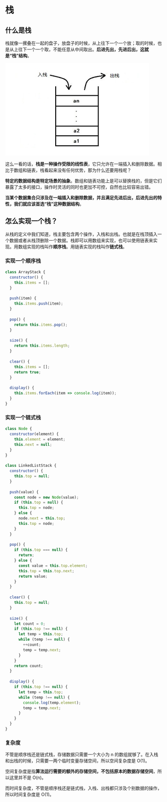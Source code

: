 # 栈

## 什么是栈

栈就像一摞叠在一起的盘子，放盘子的时候，从上往下一个一个放；取的时候，也是从上往下一个一个取，不能任意从中间取出。**后进先出，先进后出，这就是“栈”结构**。

![stack](../../.vuepress/public/assets/dataStructure-stack.jpg)

这么一看的话，**栈是一种操作受限的线性表**，它只允许在一端插入和删除数据。相比于数组和链表，栈看起来没有任何优势，那为什么还要用栈呢？

**特定的数据结构是特定场景的抽象**。数组和链表功能上是可以替换栈的，但是它们暴露了太多的接口，操作时灵活的同时也更加不可控，自然也比较容易出错。

**当某个数据集合只涉及在一端插入和删除数据，并且满足先进后出，后进先出的特性，我们就应该首选“栈”这种数据结构**。

## 怎么实现一个栈？

从栈的定义中我们知道，栈主要包含两个操作，入栈和出栈。也就是在栈顶插入一个数据或者从栈顶删除一个数据。栈即可以用数组来实现，也可以使用链表来实现。用数组实现的栈叫作**顺序栈**。用链表实现的栈叫作**链式栈**。

### 实现一个顺序栈

```js
class ArrayStack {
  constructor() {
    this.items = [];
  }

  push(item) {
    this.items.push(item);
  }

  pop() {
    return this.items.pop();
  }

  size() {
    return this.items.length;
  }

  clear() {
    this.items = [];
    return true;
  }

  display() {
    this.items.forEach(item => console.log(item));
  }
}
```

### 实现一个链式栈

```js
class Node {
  constructor(element) {
    this.element = element;
    this.next = null;
  }
}

class LinkedListStack {
  constructor() {
    this.top = null;
  }

  push(value) {
    const node = new Node(value);
    if (this.top = null) {
      this.top = node;
    } else {
      node.next = this.top;
      this.top = node;
    }
  }

  pop() {
    if (this.top === null) {
      return;
    } else {
      const value = this.top.element;
      this.top = this.top.next;
      return value;
    }
  }

  clear() {
    this.top = null;
  }

  size() {
    let count = 0;
    if (this.top !== null) {
      let temp = this.top;
      while (temp !== null) {
        ++count;
        temp = temp.next;
      }
    }
    return count;
  }

  display() {
    if (this.top !== null) {
      let temp = this.top;
      while (temp !== null) {
        console.log(temp.element);
        temp = temp.next;
      }
    }
  }
}
```

### 复杂度

不管是顺序栈还是链式栈，存储数据只需要一个大小为 n 的数组就够了。在入栈和出栈的时候，只需要一两个临时变量存储空间，所以空间复杂度是 O(1)。

空间复杂度是指**算法运行需要的额外的存储空间，不包括原本的数据存储空间**，所以这里并不是 O(n)。

而时间复杂度，不管是顺序栈还是链式栈，入栈、出栈都只涉及个别数据的操作，所以时间复杂度是 O(1)。



